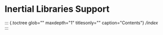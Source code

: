 Inertial Libraries Support
==========================

::: {.toctree glob="" maxdepth="1" titlesonly="" caption="Contents"}
*/index*
:::
